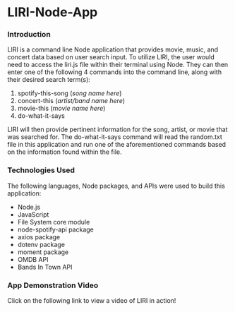 # LIRI-Node-App

### Introduction
LIRI is a command line Node application that provides movie, music, and concert data based on user search input. To utilize LIRI, the user would need to access the liri.js file within their terminal using Node. They can then enter one of the following 4 commands into the command line, along with their desired search term(s):

1. spotify-this-song (*song name here*)
2. concert-this (*artist/band name here*)
3. movie-this (*movie name here*)
4. do-what-it-says

LIRI will then provide pertinent information for the song, artist, or movie that was searched for. The do-what-it-says command will read the random.txt file in this application and run one of the aforementioned commands based on the information found within the file.

### Technologies Used
The following languages, Node packages, and APIs were used to build this application:

- Node.js
- JavaScript
- File System core module
- node-spotify-api package
- axios package
- dotenv package
- moment package
- OMDB API
- Bands In Town API

### App Demonstration Video
Click on the following link to view a video of LIRI in action!
